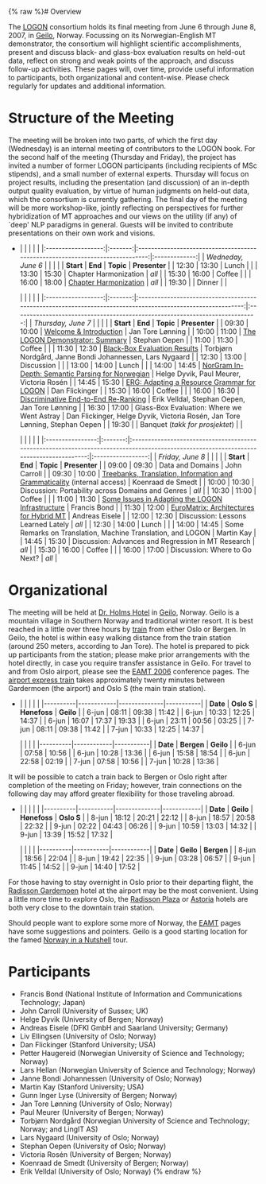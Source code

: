 {% raw %}# Overview

The [LOGON](http://www.emmtee.net) consortium holds its final meeting
from June 6 through June 8, 2007, in [Geilo](http://www.geilo.no/),
Norway. Focussing on its Norwegian-English MT demonstrator, the
consortium will highlight scientific accomplishments, present and
discuss black- and glass-box evaluation results on held-out data,
reflect on strong and weak points of the approach, and discuss follow-up
activities. These pages will, over time, provide useful information to
participants, both organizational and content-wise. Please check
regularly for updates and additional information.

# Structure of the Meeting

The meeting will be broken into two parts, of which the first day
(Wednesday) is an internal meeting of contributors to the LOGON book.
For the second half of the meeting (Thursday and Friday), the project
has invited a number of former LOGON participants (including recipients
of MSc stipends), and a small number of external experts. Thursday will
focus on project results, including the presentation (and discussion) of
an in-depth output quality evaluation, by virtue of human judgments on
held-out data, which the consortium is currently gathering. The final
day of the meeting will be more workshop-like, jointly reflecting on
perspectives for further hybridization of MT approaches and our views on
the utility (if any) of \`deep' NLP paradigms in general. Guests will be
invited to contribute presentations on their own work and visions.

- |                    |         |                                                                               |               |
|:------------------:|:-------:|:-----------------------------------------------------------------------------:|:-------------:|
| *Wedneday, June 6* |         |                                                                               |               |
|     **Start**      | **End** |                                   **Topic**                                   | **Presenter** |
|       12:30        |  13:30  |                                     Lunch                                     |               |
|       13:30        |  15:30  |                             Chapter Harmonization                             |     *all*     |
|       15:30        |  16:00  |                                    Coffee                                     |               |
|       16:00        |  18:00  | [Chapter Harmonization](http://share.emmtee.net/pub/bscw.cgi/d64412/book.pdf) |     *all*     |
|       19:30        |         |                                    Dinner                                     |               |
  
  |                    |         |                                                                                                             |                                                                              |
|:------------------:|:-------:|:-----------------------------------------------------------------------------------------------------------:|:----------------------------------------------------------------------------:|
| *Thursday, June 7* |         |                                                                                                             |                                                                              |
|     **Start**      | **End** |                                                  **Topic**                                                  |                                **Presenter**                                 |
|       09:30        |  10:00  |              [Welcome & Introduction](http://share.emmtee.net/pub/bscw.cgi/d64416/welcome.pdf)              |                               Jan Tore Lønning                               |
|       10:00        |  11:00  |         [The LOGON Demonstrator: Summary](http://share.emmtee.net/pub/bscw.cgi/d64124/overview.pdf)         |                                Stephan Oepen                                 |
|       11:00        |  11:30  |                                                   Coffee                                                    |                                                                              |
|       11:30        |  12:30  |          [Black-Box Evaluation Results](http://share.emmtee.net/pub/bscw.cgi/d64412/blackbox.pdf)           |           Torbjørn Nordgård, Janne Bondi Johannessen, Lars Nygaard           |
|       12:30        |  13:00  |                                                 Discussion                                                  |                                                                              |
|       13:00        |  14:00  |                                                    Lunch                                                    |                                                                              |
|       14:00        |  14:45  | [NorGram In-Depth: Semantic Parsing for Norwegian](http://share.emmtee.net/pub/bscw.cgi/d64238/parsing.pdf) |                   Helge Dyvik, Paul Meurer, Victoria Rosén                   |
|       14:45        |  15:30  |      [ERG: Adapting a Resource Grammar for LOGON](http://share.emmtee.net/pub/bscw.cgi/d64176/erg.pdf)      |                                Dan Flickinger                                |
|       15:30        |  16:00  |                                                   Coffee                                                    |                                                                              |
|       16:00        |  16:30  |      [Discriminative End-to-End Re-Ranking](http://share.emmtee.net/pub/bscw.cgi/d64128/reranking.pdf)      |                Erik Velldal, Stephan Oepen, Jan Tore Lønning                 |
|       16:30        |  17:00  |                                 Glass-Box Evaluation: Where we Went Astray                                  | Dan Flickinger, Helge Dyvik, Victoria Rosén, Jan Tore Lønning, Stephan Oepen |
|       19:30        |         |                                       Banquet (*takk for prosjektet*)                                       |                                                                              |
  
  |                  |         |                                                                                                                                        |                   |
|:----------------:|:-------:|:--------------------------------------------------------------------------------------------------------------------------------------:|:-----------------:|
| *Friday, June 8* |         |                                                                                                                                        |                   |
|    **Start**     | **End** |                                                               **Topic**                                                                |   **Presenter**   |
|      09:00       |  09:30  |                                                            Data and Domains                                                            |   John Carroll    |
|      09:30       |  10:00  | [Treebanks, Translation, Information and Grammaticality](http://share.emmtee.net/bscw/bscw.cgi/d64132/treebanks.pdf) (internal access) | Koenraad de Smedt |
|      10:00       |  10:30  |                                           Discussion: Portability across Domains and Genres                                            |       *all*       |
|      10:30       |  11:00  |                                                                 Coffee                                                                 |                   |
|      11:00       |  11:30  |                [Some Issues in Adapting the LOGON Infrastructure](http://share.emmtee.net/pub/bscw.cgi/d64137/jaen.pdf)                |   Francis Bond    |
|      11:30       |  12:00  |                 [EuroMatrix: Architectures for Hybrid MT](http://share.emmtee.net/pub/bscw.cgi/d64213/euromatrix.pdf)                  |  Andreas Eisele   |
|      12:00       |  12:30  |                                                   Discussion: Lessons Learned Lately                                                   |       *all*       |
|      12:30       |  14:00  |                                                                 Lunch                                                                  |                   |
|      14:00       |  14:45  |                                      Some Remarks on Translation, Machine Translation, and LOGON                                       |    Martin Kay     |
|      14:45       |  15:30  |                                           Discussion: Advances and Regression in MT Research                                           |       *all*       |
|      15:30       |  16:00  |                                                                 Coffee                                                                 |                   |
|      16:00       |  17:00  |                                                     Discussion: Where to Go Next?                                                      |       *all*       |

# Organizational

The meeting will be held at [Dr. Holms Hotel](http://www.drholms.no/) in
[Geilo](http://www.geilo.no/), Norway. Geilo is a mountain village in
Southern Norway and traditional winter resort. It is best reached in a
little over three hours by [train](http://www.nsb.no) from either Oslo
or Bergen. In Geilo, the hotel is within easy walking distance from the
train station (around 250 meters, according to Jan Tore). The hotel is
prepared to pick up participants from the station; please make prior
arrangements with the hotel directly, in case you require transfer
assistance in Geilo. For travel to and from Oslo airport, please see the
[EAMT 2006](http://eamt.emmtee.net) conference pages. The [airport
express train](http://www.flytoget.no) takes approximately twenty
minutes between Gardermoen (the airport) and Oslo S (the main train
station).

- |          |            |              |           |
|----------|------------|--------------|-----------|
| **Date** | **Oslo S** | **Hønefoss** | **Geilo** |
| 6-jun    | 08:11      | 09:38        | 11:42     |
| 6-jun    | 10:33      | 12:25        | 14:37     |
| 6-jun    | 16:07      | 17:37        | 19:33     |
| 6-jun    | 23:11      | 00:56        | 03:25     |
| 7-jun    | 08:11      | 09:38        | 11:42     |
| 7-jun    | 10:33      | 12:25        | 14:37     |
  
  |          |            |           |
|----------|------------|-----------|
| **Date** | **Bergen** | **Geilo** |
| 6-jun    | 07:58      | 10:56     |
| 6-jun    | 10:28      | 13:36     |
| 6-jun    | 15:58      | 18:54     |
| 6-jun    | 22:58      | 02:19     |
| 7-jun    | 07:58      | 10:56     |
| 7-jun    | 10:28      | 13:36     |

It will be possible to catch a train back to Bergen or Oslo right after
completion of the meeting on Friday; however, train connections on the
following day may afford greater flexibility for those traveling abroad.

- |          |           |              |            |
|----------|-----------|--------------|------------|
| **Date** | **Geilo** | **Hønefoss** | **Oslo S** |
| 8-jun    | 18:12     | 20:21        | 22:12      |
| 8-jun    | 18:57     | 20:58        | 22:32      |
| 9-jun    | 02:22     | 04:43        | 06:26      |
| 9-jun    | 10:59     | 13:03        | 14:32      |
| 9-jun    | 13:39     | 15:52        | 17:32      |
  
  |          |           |            |
|----------|-----------|------------|
| **Date** | **Geilo** | **Bergen** |
| 8-jun    | 18:56     | 22:04      |
| 8-jun    | 19:42     | 22:35      |
| 9-jun    | 03:28     | 06:57      |
| 9-jun    | 11:45     | 14:52      |
| 9-jun    | 14:40     | 17:52      |

For those having to stay overnight in Oslo prior to their departing
flight, the [Radisson
Gardemoen](http://www.radissonsas.com/servlet/ContentServer?pagename=RadissonSAS/integration/hotelInfo&hotelCode=oslzr)
hotel at the airport may be the most convenient. Using a little more
time to explore Oslo, the [Radisson
Plaza](http://www.radissonsas.com/servlet/ContentServer?pagename=RadissonSAS/integration/hotelInfo&hotelCode=oslzh)
or [Astoria](http://www.thonhotels.no/astoria) hotels are both very
close to the downtain train station.

Should people want to explore some more of Norway, the
[EAMT](http://eamt.emmtee.net/index.php?page=5#fun) pages have some
suggestions and pointers. Geilo is a good starting location for the
famed [Norway in a Nutshell](http://www.norwaynutshell.com/) tour.

# Participants

- Francis Bond (National Institute of Information and Communications
Technology; Japan)
- John Carroll (University of Sussex; UK)
- Helge Dyvik (University of Bergen; Norway)
- Andreas Eisele (DFKI GmbH and Saarland University; Germany)
- Liv Ellingsen (University of Oslo; Norway)
- Dan Flickinger (Stanford University; USA)
- Petter Haugereid (Norwegian University of Science and Technology;
Norway)
- Lars Hellan (Norwegian University of Science and Technology; Norway)
- Janne Bondi Johannessen (University of Oslo; Norway)
- Martin Kay (Stanford University; USA)
- Gunn Inger Lyse (University of Bergen; Norway)
- Jan Tore Lønning (University of Oslo; Norway)
- Paul Meurer (University of Bergen; Norway)
- Torbjørn Nordgård (Norwegian University of Science and Technology;
Norway; and LingIT AS)
- Lars Nygaard (University of Oslo; Norway)
- Stephan Oepen (University of Oslo; Norway)
- Victoria Rosén (University of Bergen; Norway)
- Koenraad de Smedt (University of Bergen; Norway)
- Erik Velldal (University of Oslo; Norway)
<update date omitted for speed>{% endraw %}